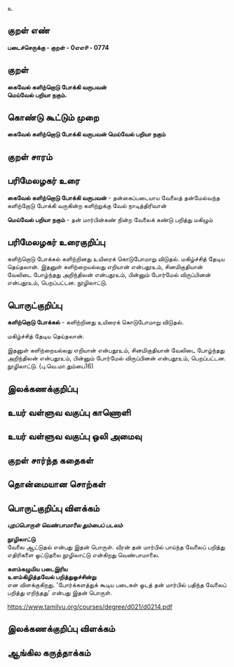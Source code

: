உ

## குறள் எண் 

**படைச்செருக்கு - குறள் - 0எஎ௪ - 0774**

## குறள் 

**கைவேல் களிற்றொடு போக்கி வருபவன்  
மெய்வேல் பறியா நகும்.**

## கொண்டு கூட்டும் முறை

**கைவேல் களிற்றொடு போக்கி வருபவன் மெய்வேல் பறியா நகும்**

## குறள் சாரம் 


## பரிமேலழகர் உரை

**கைவேல் களிற்றொடு போக்கி வருபவன்** - தன்கைப்படையாய வேலைத் தன்மேல்வந்த களிற்றோடு போக்கி வருகின்ற களிற்றுக்கு வேல் நாடித்திரிவான் 

**மெய்வேல் பறியா நகும்** - தன் மார்பின்கண் நின்ற வேலைக் கண்டு பறித்து மகிழும் 

## பரிமேலழகர் உரைகுறிப்பு   

களிற்றொடு  போக்கல் களிற்றினது உயிரைக் கொடுபோமாறு விடுதல். மகிழ்ச்சித் தேடிய தெய்தலான். இதனுள் களிற்றையல்லது எறியான் என்பதூஉம், சினமிகுதியான் வேலிடை போழ்ந்தது அறிந்திலன் என்பதூஉம், பின்னும் போர்மேல் விருப்பினன் என்பதூஉம், பெறப்பட்டன. நூழிலாட்டு. 

## பொருட்குறிப்பு 

**களிற்றொடு  போக்கல்** - களிற்றினது உயிரைக் கொடுபோமாறு விடுதல். 

மகிழ்ச்சித் தேடிய தெய்தலான். 

இதனுள் களிற்றையல்லது எறியான் என்பதூஉம், சினமிகுதியான் வேலிடை போழ்ந்தது அறிந்திலன் என்பதூஉம், பின்னும் போர்மேல் விருப்பினன் என்பதூஉம், பெறப்பட்டன. நூழிலாட்டு. (பு.வெ.மா.தும்பை16)

## இலக்கணக்குறிப்பு  


## உயர் வள்ளுவ வகுப்பு காணொளி


## உயர் வள்ளுவ வகுப்பு ஒலி அமைவு 

 
## குறள் சார்ந்த கதைகள் 


## தொன்மையான சொற்கள்


## பொருட்குறிப்பு விளக்கம்

**_புறப்பொருள் வெண்பாமாலை தும்பைப் படலம்_** 

**நூழிலாட்டு**   
வேலை ஆட்டுதல் என்பது இதன் பொருள். வீரன் தன் மார்பில் பாய்ந்த வேலைப் பறித்து எதிரிகளை ஓட்டுதலை நூழிலாட்டு என்கிறது வெண்பாமாலை. 

**களம்கழுமிய படைஇரிய  
உளம்கிழித்தவேல் பறித்துஓச்சின்று**  
என விளக்குகிறது. 'போர்க்களத்துக் கூடிய படைகள் ஓடத் தன் மார்பில் பதிந்த வேலைப் பறித்து எறிந்தது' என்பது இதன் பொருள்.

https://www.tamilvu.org/courses/degree/d021/d0214.pdf

## இலக்கணக்குறிப்பு விளக்கம்


## ஆங்கில கருத்தாக்கம் 


